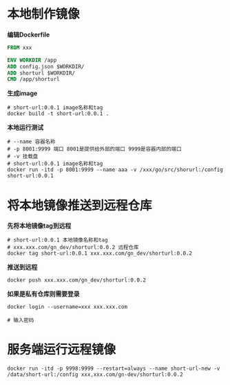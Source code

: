 # 本地制作镜像

**编辑Dockerfile**

```dockerfile
FROM xxx

ENV WORKDIR /app
ADD config.json $WORKDIR/
ADD shorturl $WORKDIR/
CMD /app/shorturl
```

**生成image**

```shell
# short-url:0.0.1 image名称和tag
docker build -t short-url:0.0.1 .
```

**本地运行测试**

```shell
# --name 容器名称
# -p 8001:9999 端口 8001是提供给外部的端口 9999是容器内部的端口
# -v 挂载盘
# short-url:0.0.1 image名称和tag
docker run -itd -p 8001:9999 --name aaa -v /xxx/go/src/shorurl:/config short-url:0.0.1
```

# 将本地镜像推送到远程仓库

**先将本地镜像tag到远程**

```shell
# short-url:0.0.1 本地镜像名称和tag
# xxx.xxx.com/gn_dev/shorturl:0.0.2 远程仓库
docker tag short-url:0.0.1 xxx.xxx.com/gn_dev/shorturl:0.0.2
```

**推送到远程**

```shell
docker push xxx.xxx.com/gn_dev/shorturl:0.0.2
```

**如果是私有仓库则需要登录**

```shell
docker login --username=xxx xxx.xxx.com

# 输入密码
```

# 服务端运行远程镜像

```shell
docker run -itd -p 9998:9999 --restart=always --name short-url-new -v /data/short-url:/config xxx,xxx.com/gn-dev/shorturl:0.0.2
```
